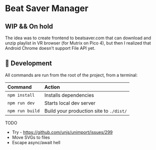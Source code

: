 # Beat Saver Manager

## WIP && On hold

The idea was to create frontend to beatsaver.com that can download and unzip playlist in VR browser (for Mutrix on Pico 4), but then I realized that Android Chrome doesn't support File API yet.

## 🧞 Development

All commands are run from the root of the project, from a terminal:

| Command         | Action                                  |
| :-------------- | :-------------------------------------- |
| `npm install`   | Installs dependencies                   |
| `npm run dev`   | Starts local dev server                 |
| `npm run build` | Build your production site to `./dist/` |

TODO

-   Try - https://github.com/unjs/unimport/issues/299
-   Move SVGs to files
-   Escape async/await hell
